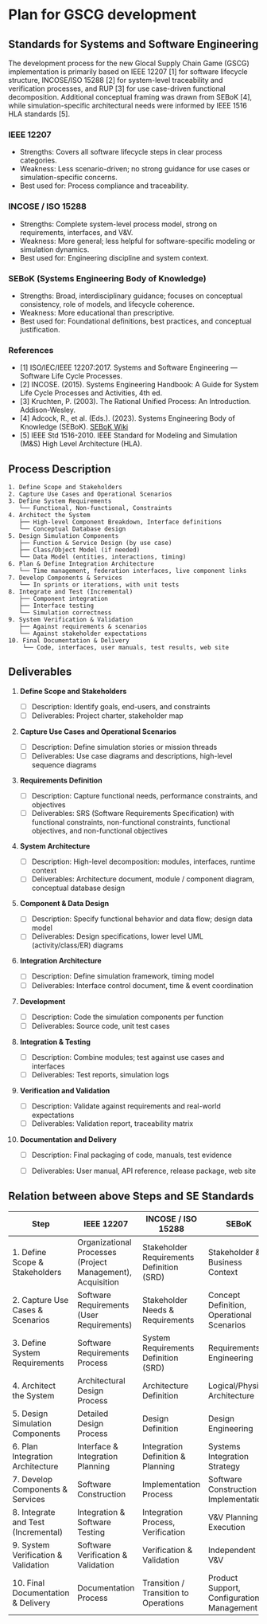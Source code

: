 # Plan for GSCG development

## Standards for Systems and Software Engineering

The development process for the new Glocal Supply Chain Game (GSCG) implementation is primarily based on IEEE 12207 [1] for software lifecycle structure, INCOSE/ISO 15288 [2] for system-level traceability and verification processes, and RUP [3] for use case-driven functional decomposition. Additional conceptual framing was drawn from SEBoK [4], while simulation-specific architectural needs were informed by IEEE 1516 HLA standards [5].

### IEEE 12207

- Strengths: Covers all software lifecycle steps in clear process categories.
- Weakness: Less scenario-driven; no strong guidance for use cases or simulation-specific concerns.
- Best used for: Process compliance and traceability.


### INCOSE / ISO 15288

- Strengths: Complete system-level process model, strong on requirements, interfaces, and V&V.
- Weakness: More general; less helpful for software-specific modeling or simulation dynamics.
- Best used for: Engineering discipline and system context.


### SEBoK (Systems Engineering Body of Knowledge)

- Strengths: Broad, interdisciplinary guidance; focuses on conceptual consistency, role of models, and lifecycle coherence.
- Weakness: More educational than prescriptive.
- Best used for: Foundational definitions, best practices, and conceptual justification.

### References
- [1] ISO/IEC/IEEE 12207:2017. Systems and Software Engineering — Software Life Cycle Processes.
- [2] INCOSE. (2015). Systems Engineering Handbook: A Guide for System Life Cycle Processes and Activities, 4th ed.
- [3] Kruchten, P. (2003). The Rational Unified Process: An Introduction. Addison-Wesley.
- [4] Adcock, R., et al. (Eds.). (2023). Systems Engineering Body of Knowledge (SEBoK). [SEBoK Wiki](https://www.sebokwiki.org/wiki/Software_Engineering)
- [5] IEEE Std 1516-2010. IEEE Standard for Modeling and Simulation (M&S) High Level Architecture (HLA).



## Process Description

```
1. Define Scope and Stakeholders
2. Capture Use Cases and Operational Scenarios
3. Define System Requirements
   └── Functional, Non-functional, Constraints
4. Architect the System
   ├── High-level Component Breakdown, Interface definitions
   └── Conceptual Database design
5. Design Simulation Components
   ├── Function & Service Design (by use case)
   ├── Class/Object Model (if needed)
   └── Data Model (entities, interactions, timing)
6. Plan & Define Integration Architecture
   └── Time management, federation interfaces, live component links
7. Develop Components & Services
   └── In sprints or iterations, with unit tests
8. Integrate and Test (Incremental)
   ├── Component integration
   ├── Interface testing
   └── Simulation correctness
9. System Verification & Validation
   ├── Against requirements & scenarios
   └── Against stakeholder expectations
10. Final Documentation & Delivery
    └── Code, interfaces, user manuals, test results, web site
```


## Deliverables

1. **Define Scope and Stakeholders**

    - [ ] Description: Identify goals, end-users, and constraints
    - [ ] Deliverables: Project charter, stakeholder map

2. **Capture Use Cases and Operational Scenarios**

    - [ ] Description: Define simulation stories or mission threads
    - [ ] Deliverables: Use case diagrams and descriptions, high-level sequence diagrams

3. **Requirements Definition**

    - [ ] Description: Capture functional needs, performance constraints, and objectives
    - [ ] Deliverables: SRS (Software Requirements Specification) with functional constraints, non-functional constraints, functional objectives, and non-functional objectives

4. **System Architecture**

    - [ ] Description: High-level decomposition: modules, interfaces, runtime context
    - [ ] Deliverables: Architecture document, module / component diagram, conceptual database design

5. **Component & Data Design**

    - [ ] Description: Specify functional behavior and data flow; design data model
    - [ ] Deliverables: Design specifications, lower level UML (activity/class/ER) diagrams

6. **Integration Architecture**

    - [ ] Description: Define simulation framework, timing model
    - [ ] Deliverables: Interface control document, time & event coordination

7. **Development**

    - [ ] Description: Code the simulation components per function
    - [ ] Deliverables: Source code, unit test cases

8. **Integration & Testing**

    - [ ] Description: Combine modules; test against use cases and interfaces
    - [ ] Deliverables: Test reports, simulation logs

9. **Verification and Validation**

    - [ ] Description: Validate against requirements and real-world expectations
    - [ ] Deliverables: Validation report, traceability matrix

10. **Documentation and Delivery**

    - [ ] Description: Final packaging of code, manuals, test evidence
    - [ ] Deliverables: User manual, API reference, release package, web site


## Relation between above Steps and SE Standards

| Step | IEEE 12207 | INCOSE / ISO 15288 | SEBoK |
| ---- | ---------- | ------------------ | ----- |
| 1. Define Scope & Stakeholders | Organizational Processes (Project Management), Acquisition | Stakeholder Requirements Definition (SRD) |  Stakeholder & Business Context |
| 2. Capture Use Cases & Scenarios | Software Requirements (User Requirements) | Stakeholder Needs & Requirements | Concept Definition, Operational Scenarios |
| 3. Define System Requirements | Software Requirements Process | System Requirements Definition (SRD) | Requirements Engineering |
| 4. Architect the System | Architectural Design Process | Architecture Definition | Logical/Physical Architecture |
| 5. Design Simulation Components | Detailed Design Process | Design Definition | Design Engineering |
| 6. Plan Integration Architecture | Interface & Integration Planning | Integration Definition & Planning | Systems Integration Strategy |
| 7. Develop Components & Services | Software Construction | Implementation Process | Software Construction & Implementation |
| 8. Integrate and Test (Incremental) | Integration & Software Testing | Integration Process, Verification | V&V Planning & Execution |
| 9. System Verification & Validation | Software Verification & Validation | Verification & Validation | Independent V&V |
| 10. Final Documentation & Delivery | Documentation Process | Transition / Transition to Operations | Product Support, Configuration Management |
